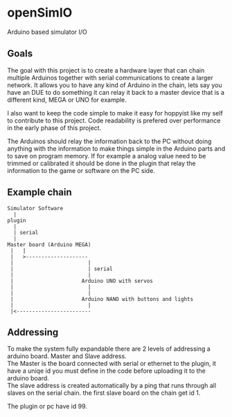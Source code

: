 # openSimIO
Arduino based simulator I/O


## Goals
The goal with this project is to create a hardware layer that can chain multiple Arduinos together with serial communications to create a larger network. It allows you to have any kind of Arduino in the chain, lets say you have an DUE to do something it can relay it back to a master device that is a different kind, MEGA or UNO for example.

I also want to keep the code simple to make it easy for hoppyist like my self to contribute to this project. Code readability is prefered over performance in the early phase of this project.

The Arduinos should relay the information back to the PC without doing anything with the information to make things simple in the Arduino parts and to save on program memory. If for example a analog value need to be trimmed or calibrated it should be done in the plugin that relay the information to the game or software on the PC side.

## Example chain

```
Simulator Software
  |
plugin
  |
  | serial
  |
Master board (Arduino MEGA)
 |   |
 |   >--------------------
 |                        |
 |                        | serial
 |                        |
 |                      Arduino UNO with servos
 |                        |
 |                        |
 |                      Arduino NANO with buttons and lights
 |                        |                      
 |<------------------------
```

## Addressing
To make the system fully expandable there are 2 levels of addressing a arduino board. Master and Slave address.  
The Master is the board connected with serial or ethernet to the plugin, it have a uniqe id you must define in the code before uploading it to the arduino board.  
The slave address is created automatically by a ping that runs through all slaves on the serial chain. the first slave board on the chain get id 1.

The plugin or pc have id 99. 
